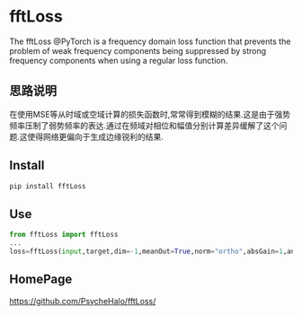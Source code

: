 # fftLoss
The fftLoss @PyTorch is a frequency domain loss function that prevents the problem of weak frequency components being suppressed by strong frequency components when using a regular loss function. 

## 思路说明
在使用MSE等从时域或空域计算的损失函数时,常常得到模糊的结果.这是由于强势频率压制了弱势频率的表达.通过在频域对相位和幅值分别计算差异缓解了这个问题.这使得网络更偏向于生成边缘锐利的结果.

## Install
```bash
pip install fftLoss
```

## Use
```python
from fftLoss import fftLoss
...
loss=fftLoss(input,target,dim=-1,meanOut=True,norm="ortho",absGain=1,angleGain=1)
```

## HomePage
<https://github.com/PsycheHalo/fftLoss/>
